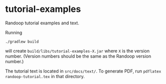 # tutorial-examples
Randoop tutorial examples and text.

Running

```
./gradlew build
```

will create `build/libs/tutorial-examples-X.jar` where `X` is the version number.
(Version numbers should be the same as the Randoop version number.)

The tutorial text is located in `src/docs/text/`.
To generate PDF, run `pdflatex randoop-tutorial.tex` in that directory.
